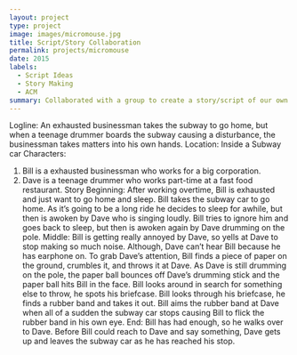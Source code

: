 ```yaml
---
layout: project
type: project
image: images/micromouse.jpg
title: Script/Story Collaboration
permalink: projects/micromouse
date: 2015
labels:
  - Script Ideas
  - Story Making
  - ACM
summary: Collaborated with a group to create a story/script of our own to present as if it were to be the introduction to a movie/film that will be released.
---
```


Logline: An exhausted businessman takes the subway to go home, but when a teenage drummer boards the subway causing a disturbance, the businessman takes matters into his own hands.
Location: Inside a Subway car
Characters: 
1. Bill is a exhausted businessman who works for a big corporation.
2. Dave is a teenage drummer who works part-time at a fast food restaurant.
Story
Beginning: After working overtime, Bill is exhausted and just want to go home and sleep. Bill takes the subway car to go home. As it’s going to be a long ride he decides to sleep for awhile, but then is awoken by Dave who is singing loudly. Bill tries to ignore him and goes back to sleep, but then is awoken again by Dave drumming on the pole.
Middle: Bill is getting really annoyed by Dave, so yells at Dave to stop making so much noise. Although,  Dave can’t hear Bill because he has earphone on. To grab Dave’s attention, Bill finds a piece of paper on the ground, crumbles it, and throws it at Dave. As Dave is still drumming on the pole, the paper ball bounces off Dave’s drumming stick and the paper ball hits Bill in the face. Bill looks around in search for something else to throw, he spots his briefcase. Bill looks through his briefcase, he finds a rubber band and takes it out. Bill aims the rubber band at Dave when all of a sudden the subway car stops causing Bill to flick the rubber band in his own eye.
End: Bill has had enough, so he walks over to Dave. Before Bill could reach to Dave and say something, Dave gets up and leaves the subway car as he has reached his stop.



